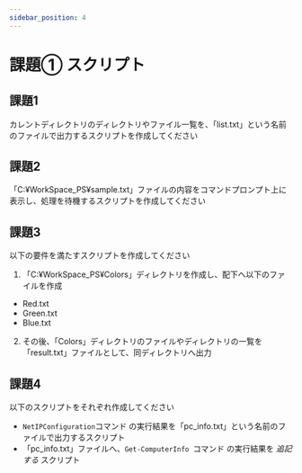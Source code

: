 ```yaml
---
sidebar_position: 4
---
```


# 課題① スクリプト

## 課題1
カレントディレクトリのディレクトリやファイル一覧を、「list.txt」という名前のファイルで出力するスクリプトを作成してください  

## 課題2
「C:¥WorkSpace_PS¥sample.txt」ファイルの内容をコマンドプロンプト上に表示し、処理を待機するスクリプトを作成してください  

## 課題3
以下の要件を満たすスクリプトを作成してください

1. 「C:¥WorkSpace_PS¥Colors」ディレクトリを作成し、配下へ以下のファイルを作成  

- Red.txt
- Green.txt
- Blue.txt

2. その後、「Colors」ディレクトリのファイルやディレクトリの一覧を「result.txt」ファイルとして、同ディレクトリへ出力  

## 課題4
以下のスクリプトをそれぞれ作成してください

- `NetIPConfiguration`コマンド の実行結果を「pc_info.txt」という名前のファイルで出力するスクリプト
- 「pc_info.txt」ファイルへ、`Get-ComputerInfo `コマンド の実行結果を *追記する* スクリプト